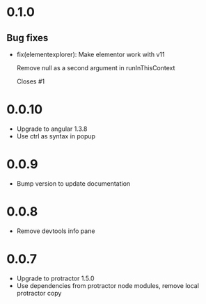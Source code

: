 # 0.1.0

## Bug fixes

 - fix(elementexplorer): Make elementor work with v11

   Remove null as a second argument in runInThisContext

   Closes #1

# 0.0.10

 - Upgrade to angular 1.3.8
 - Use ctrl as syntax in popup

# 0.0.9

 - Bump version to update documentation

# 0.0.8

 - Remove devtools info pane

# 0.0.7

 - Upgrade to protractor 1.5.0
 - Use dependencies from protractor node modules, remove local protractor copy

